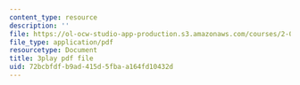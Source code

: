 ```yaml
---
content_type: resource
description: ''
file: https://ol-ocw-studio-app-production.s3.amazonaws.com/courses/2-003sc-engineering-dynamics-fall-2011/72bcbfdfb9ad415d5fbaa164fd10432d_9CPA6WG6mRo.pdf
file_type: application/pdf
resourcetype: Document
title: 3play pdf file
uid: 72bcbfdf-b9ad-415d-5fba-a164fd10432d
---
```

